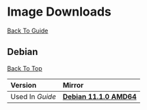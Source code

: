 # Image Downloads
[Back To Guide](<README.md#creation>)

## Debian
[Back To Top](#image-downloads)


| Version | Mirror |
| :-- | :-- |
| Used In _Guide_ | [**Debian 11.1.0 AMD64**](https://cdimage.debian.org/debian-cd/current/amd64/iso-cd/debian-11.1.0-amd64-netinst.iso) |
